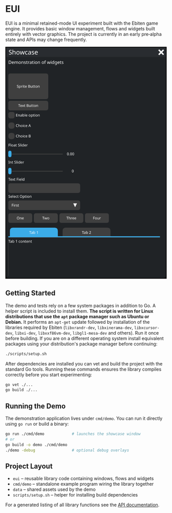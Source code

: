 # EUI

EUI is a minimal retained-mode UI experiment built with the Ebiten game engine. It provides basic window management, flows and widgets built entirely with vector graphics. The project is currently in an early pre‑alpha state and APIs may change frequently.

![screenshot](https://raw.githubusercontent.com/Distortions81/EUI/refs/heads/main/Screenshot.png)

## Getting Started

The demo and tests rely on a few system packages in addition to Go. A helper script is included to install them. **The script is written for Linux distributions that use the `apt` package manager such as Ubuntu or Debian.** It performs an `apt-get` update followed by installation of the libraries required by Ebiten (`libxrandr-dev`, `libxinerama-dev`, `libxcursor-dev`, `libxi-dev`, `libxxf86vm-dev`, `libgl1-mesa-dev` and others). Run it once before building. If you are on a different operating system install equivalent packages using your distribution's package manager before continuing:

```sh
./scripts/setup.sh
```

After dependencies are installed you can vet and build the project with the standard Go tools. Running these commands ensures the library compiles correctly before you start experimenting:

```sh
go vet ./...
go build ./...
```

## Running the Demo

The demonstration application lives under `cmd/demo`. You can run it directly using `go run` or build a binary:

```sh
go run ./cmd/demo            # launches the showcase window
# or
go build -o demo ./cmd/demo
./demo -debug                # optional debug overlays
```

## Project Layout

- `eui` – reusable library code containing windows, flows and widgets
- `cmd/demo` – standalone example program wiring the library together
- `data` – shared assets used by the demo
- `scripts/setup.sh` – helper for installing build dependencies

For a generated listing of all library functions see the [API documentation](api.md).
